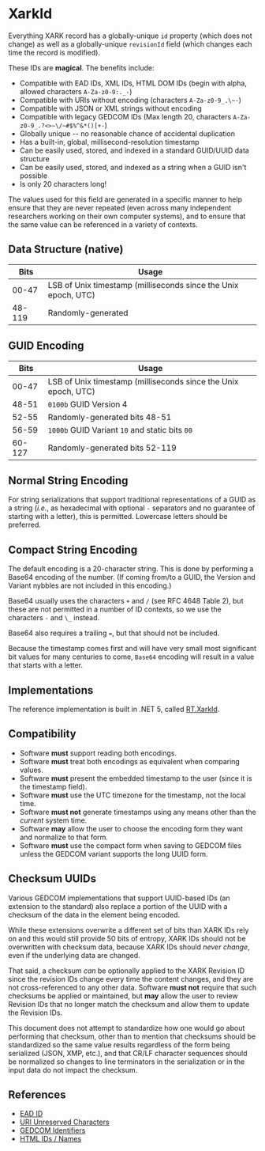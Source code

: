 # XarkId

Everything XARK record has a globally-unique `id` property (which does not change) as well as a globally-unique `revisionId` field (which changes each time the record is modified).

These IDs are **magical**. The benefits include:

- Compatible with EAD IDs, XML IDs, HTML DOM IDs (begin with alpha, allowed characters `A-Za-z0-9:._-`)
- Compatible with URIs without encoding (characters `A-Za-z0-9_.\~-`)
- Compatible with JSON or XML strings without encoding
- Compatible with legacy GEDCOM IDs (Max length 20, characters `A-Za-z0-9_.?<>~\/~#$%^&*()[+-`)
- Globally unique -- no reasonable chance of accidental duplication
- Has a built-in, global, millisecond-resolution timestamp
- Can be easily used, stored, and indexed in a standard GUID/UUID data structure
- Can be easily used, stored, and indexed as a string when a GUID isn't possible
- Is only 20 characters long!

The values used for this field are generated in a specific manner to help ensure that they are never repeated (even across many independent researchers working on their own computer systems), and to ensure that the same value can be referenced in a variety of contexts.

## Data Structure (native)

| Bits   | Usage                                                          |
| ------ | -------------------------------------------------------------- |
| 00-47  | LSB of Unix timestamp (milliseconds since the Unix epoch, UTC) |
| 48-119 | Randomly-generated                                             |

## GUID Encoding

| Bits   | Usage                                                          |
| ------ | -------------------------------------------------------------- |
| 00-47  | LSB of Unix timestamp (milliseconds since the Unix epoch, UTC) |
| 48-51  | `0100b` GUID Version 4                                         |
| 52-55  | Randomly-generated bits 48-51                                  |
| 56-59  | `1000b` GUID Variant `10` and static bits `00`                 |
| 60-127 | Randomly-generated bits 52-119                                 |

## Normal String Encoding

For string serializations that support traditional representations of a GUID as a string (_i.e._, as hexadecimal with optional `-` separators and no guarantee of starting with a letter), this is permitted. Lowercase letters should be preferred.

## Compact String Encoding

The default encoding is a 20-character string. This is done by performing a Base64 encoding of the number. (If coming from/to a GUID, the Version and Variant nybbles are not included in this encoding.)

Base64 usually uses the characters `+` and `/` (see RFC 4648 Table 2), but these are not permitted in a number of ID contexts, so we use the characters `-` and `\_` instead.

Base64 also requires a trailing `=`, but that should not be included.

Because the timestamp comes first and will have very small most significant bit values for many centuries to come, `Base64` encoding will result in a value that starts with a letter.

## Implementations

The reference implementation is built in .NET 5, called [RT.XarkId](https://github.com/richardtallent/RT.XarkId).

## Compatibility

- Software **must** support reading both encodings.
- Software **must** treat both encodings as equivalent when comparing values.
- Software **must** present the embedded timestamp to the user (since it is the timestamp field).
- Software **must** use the UTC timezone for the timestamp, not the local time.
- Software **must not** generate timestamps using any means other than the _current_ system time.
- Software **may** allow the user to choose the encoding form they want and normalize to that form.
- Software **must** use the compact form when saving to GEDCOM files unless the GEDCOM variant supports the long UUID form.

## Checksum UUIDs

Various GEDCOM implementations that support UUID-based IDs (an extension to the standard) also replace a portion of the UUID with a checksum of the data in the element being encoded.

While these extensions overwrite a different set of bits than XARK IDs rely on and this would still provide 50 bits of entropy, XARK IDs should not be overwritten with checksum data, because XARK IDs should _never change_, even if the underlying data are changed.

That said, a checksum _can_ be optionally applied to the XARK Revision ID since the revision IDs change every time the content changes, and they are not cross-referenced to any other data. Software **must not** require that such checksums be applied or maintained, but **may** allow the user to review Revision IDs that no longer match the checksum and allow them to update the Revision IDs.

This document does not attempt to standardize how one would go about performing that checksum, other than to mention that checksums should be standardized so the same value results regardless of the form being serialized (JSON, XMP, etc.), and that CR/LF character sequences should be normalized so changes to line terminators in the serialization or in the input data do not impact the checksum.

## References

- [EAD ID](https://www.loc.gov/ead/EAD3taglib/index.html)
- [URI Unreserved Characters](https://tools.ietf.org/html/rfc3986#section-2.3)
- [GEDCOM Identifiers](https://www.tamurajones.net/GEDCOMIdentifiersLength.xhtml)
- [HTML IDs / Names](https://stackoverflow.com/questions/1077084/what-characters-are-allowed-in-dom-ids)
